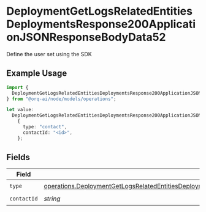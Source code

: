 # DeploymentGetLogsRelatedEntitiesDeploymentsResponse200ApplicationJSONResponseBodyData52

Define the user set using the SDK

## Example Usage

```typescript
import {
  DeploymentGetLogsRelatedEntitiesDeploymentsResponse200ApplicationJSONResponseBodyData52,
} from "@orq-ai/node/models/operations";

let value:
  DeploymentGetLogsRelatedEntitiesDeploymentsResponse200ApplicationJSONResponseBodyData52 =
    {
      type: "contact",
      contactId: "<id>",
    };
```

## Fields

| Field                                                                                                                                                                                                                                    | Type                                                                                                                                                                                                                                     | Required                                                                                                                                                                                                                                 | Description                                                                                                                                                                                                                              |
| ---------------------------------------------------------------------------------------------------------------------------------------------------------------------------------------------------------------------------------------- | ---------------------------------------------------------------------------------------------------------------------------------------------------------------------------------------------------------------------------------------- | ---------------------------------------------------------------------------------------------------------------------------------------------------------------------------------------------------------------------------------------- | ---------------------------------------------------------------------------------------------------------------------------------------------------------------------------------------------------------------------------------------- |
| `type`                                                                                                                                                                                                                                   | [operations.DeploymentGetLogsRelatedEntitiesDeploymentsResponse200ApplicationJSONResponseBodyData5EvalsType](../../models/operations/deploymentgetlogsrelatedentitiesdeploymentsresponse200applicationjsonresponsebodydata5evalstype.md) | :heavy_check_mark:                                                                                                                                                                                                                       | N/A                                                                                                                                                                                                                                      |
| `contactId`                                                                                                                                                                                                                              | *string*                                                                                                                                                                                                                                 | :heavy_check_mark:                                                                                                                                                                                                                       | N/A                                                                                                                                                                                                                                      |